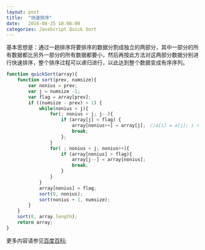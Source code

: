 ```yaml
---
layout: post
title:  "快速排序"
date:   2016-08-25 10:06:00
categories: JavaScript Quick Sort
---
```


基本思想是：通过一趟排序将要排序的数据分割成独立的两部分，其中一部分的所有数据都比另外一部分的所有数据都要小，然后再按此方法对这两部分数据分别进行快速排序，整个排序过程可以递归进行，以此达到整个数据变成有序序列。

```JavaScript
function quickSort(array){
    function sort(prev, numsize){
        var nonius = prev;
        var j = numsize -1;
        var flag = array[prev];
        if ((numsize - prev) > 1) {
            while(nonius < j){
                for(; nonius < j; j--){
                    if (array[j] < flag) {
                        array[nonius++] = array[j];　//a[i] = a[j]; i += 1;
                        break;
                    };
                }
                for( ; nonius < j; nonius++){
                    if (array[nonius] > flag){
                        array[j--] = array[nonius];
                        break;
                    }
                }
            }
            array[nonius] = flag;
            sort(0, nonius);
            sort(nonius + 1, numsize);
        }
    }
    sort(0, array.length);
    return array;
}
```

更多内容请参见[百度百科][baidu-baike];

[baidu-baike]: http://baike.baidu.com/link?url=gX2RHpMcBEfx7qwEYGjFHurJmT2zc6GKPEXI29uuXhno4JGc2Gv8lp79tmjDMZz_LoG3WaM-LTTQkhY5_p9flcfWCIvzXAr8KJdgK00-XktEQdMOa_n8h2wp10sMTNL_6pp2REuLWksd-yEBmcKX1LrO_KWS6lPafuLDYWPhuRzsXEbLBE8tCwuBXVD2vO3G
